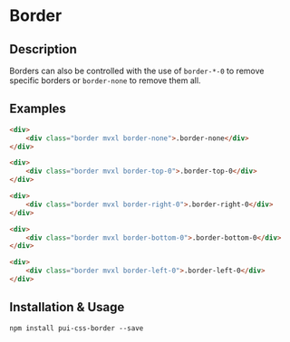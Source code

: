 # Border

## Description
Borders can also be controlled with the use of `border-*-0` to remove specific borders or `border-none` to remove them all.

## Examples

```html
<div>
    <div class="border mvxl border-none">.border-none</div>
</div>

<div>
    <div class="border mvxl border-top-0">.border-top-0</div>
</div>

<div>
    <div class="border mvxl border-right-0">.border-right-0</div>
</div>

<div>
    <div class="border mvxl border-bottom-0">.border-bottom-0</div>
</div>

<div>
    <div class="border mvxl border-left-0">.border-left-0</div>
</div>
```

## Installation & Usage

`npm install pui-css-border --save`
